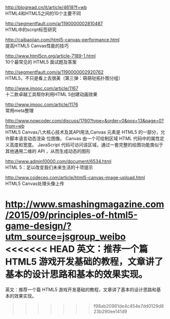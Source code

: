 http://blogread.cn/it/article/4618?f=wb<br  />
HTML4和HTML5之间的10个主要不同

http://segmentfault.com/a/1190000002810487<br  />
HTML中的script标签研究

http://caibaojian.com/html5-canvas-performance.html<br  />
提高HTML5 Canvas性能的技巧

http://www.html5cn.org/article-7189-1.html<br  />
10个最常见的 HTML5 面试题及答案

http://segmentfault.com/a/1190000002920762<br  />
HTML5，不只是看上去很美（第三弹：萌萌哒拓扑图分组）

http://www.imooc.com/article/1167<br  />
十二款卓越工具帮你利用HTML 5创建动画效果

http://www.imooc.com/article/1176<br  />
常用meta整理

http://www.nowcoder.com/discuss/1760?type=&order=0&pos=13&page=0?from=wb<br  />
HTML5 Canvas八大核心技术及其API用法,Canvas 元素是 HTML5 的一部分，允许脚本语言动态渲染 位图像。 Canvas 由一个可绘制区域 HTML 代码中的属性定义高度和宽度。 JavaScript 代码可访问该区域，通过一套完整的绘图功能类似于其他通用二维的 API ，从而生成动态的图形

http://www.admin10000.com/document/6534.html<br  />
HTML 5：足以改变我们未来生活的十项提示

http://www.codeceo.com/article/html5-canvas-image-upload.html<br  />
HTML5 Canvas处理头像上传

http://www.smashingmagazine.com/2015/09/principles-of-html5-game-design/?utm_source=jsgroup_weibo<br  />
<<<<<<< HEAD
英文：推荐一个篇 HTML5 游戏开发基础的教程，文章讲了基本的设计思路和基本的效果实现。
=======
英文：推荐一个篇 HTML5 游戏开发基础的教程，文章讲了基本的设计思路和基本的效果实现。
>>>>>>> f98ab20981de4c454e7dd0129d823b290ee141d9
